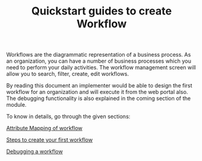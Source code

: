 ﻿---
title: "Quickstart guides to create Workflow"
toc: true
tag: developers
category: "API-Management"
weight: 5
menus: 
    workflow: 
        icon: fa fa-gg
        category: "Quickstart"
        title: "Quickstart" 
        identifier: quickstartworkflow
---

Workflows are the diagrammatic representation of a business process. As an organization, you can have a number of business processes which you need to perform your daily activities. The workflow management screen will allow you to search, filter, create, edit workflows. 

By reading this document an implementer would be able to design the first workflow for an organization and will execute it from the web portal also. The debugging functionality is also explained in the coming section of the module.

To know in details, go through the given sections:

[Attribute Mapping of workflow](/workflow/attribute-mapping-workflow/)

[Steps to create your first workflow](/workflow/steps-to-create-your-first-workflow/)

[Debugging a workflow](/workflow/debugging-a-workflow/)